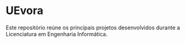 # UEvora
Este repositório reúne os principais projetos desenvolvidos durante a Licenciatura em Engenharia Informática.
